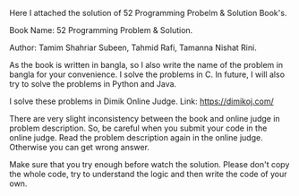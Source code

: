 Here I attached the solution of 52 Programming Probelm & Solution Book's.

Book Name: 52 Programming Problem & Solution.

Author: Tamim Shahriar Subeen, Tahmid Rafi, Tamanna Nishat Rini.

As the book is written in bangla, so I also write the name of the problem in bangla for your convenience. I solve the problems in C. In future, I will also try to solve the problems in Python and Java.

I solve these problems in Dimik Online Judge. Link: https://dimikoj.com/

There are very slight inconsistency between the book and online judge in problem description. So, be careful when you submit your code in the online judge. Read the problem description again in the online judge. Otherwise you can get wrong answer.

Make sure that you try enough before watch the solution. Please don't copy the whole code, try to understand the logic and then write the code of your own.
